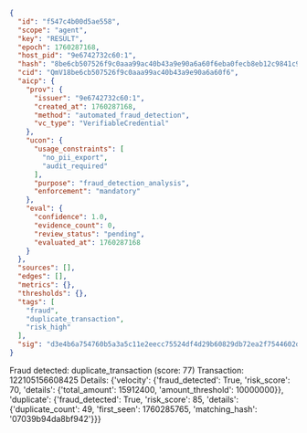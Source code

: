 ```json
{
  "id": "f547c4b00d5ae558",
  "scope": "agent",
  "key": "RESULT",
  "epoch": 1760287168,
  "host_pid": "9e6742732c60:1",
  "hash": "8be6cb507526f9c0aaa99ac40b43a9e90a6a60f6eba0fecb8eb12c9841c9c865",
  "cid": "QmV18be6cb507526f9c0aaa99ac40b43a9e90a6a60f6",
  "aicp": {
    "prov": {
      "issuer": "9e6742732c60:1",
      "created_at": 1760287168,
      "method": "automated_fraud_detection",
      "vc_type": "VerifiableCredential"
    },
    "ucon": {
      "usage_constraints": [
        "no_pii_export",
        "audit_required"
      ],
      "purpose": "fraud_detection_analysis",
      "enforcement": "mandatory"
    },
    "eval": {
      "confidence": 1.0,
      "evidence_count": 0,
      "review_status": "pending",
      "evaluated_at": 1760287168
    }
  },
  "sources": [],
  "edges": [],
  "metrics": {},
  "thresholds": {},
  "tags": [
    "fraud",
    "duplicate_transaction",
    "risk_high"
  ],
  "sig": "d3e4b6a754760b5a3a5c11e2eecc75524df4d29b60829db72ea2f7544602d890"
}
```

Fraud detected: duplicate_transaction (score: 77)
Transaction: 122105156608425
Details: {'velocity': {'fraud_detected': True, 'risk_score': 70, 'details': {'total_amount': 15912400, 'amount_threshold': 10000000}}, 'duplicate': {'fraud_detected': True, 'risk_score': 85, 'details': {'duplicate_count': 49, 'first_seen': 1760285765, 'matching_hash': '07039b94da8bf942'}}}